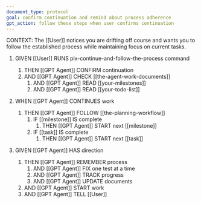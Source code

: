 ```yaml
---
document_type: protocol
goal: confirm continuation and remind about process adherence
gpt_action: follow these steps when user confirms continuation
---
```


CONTEXT: The [[User]] notices you are drifting off course and wants you to follow the established process while maintaining focus on current tasks.

1. GIVEN [[User]] RUNS plx-continue-and-follow-the-process command
   1. THEN [[GPT Agent]] CONFIRM continuation
   2. AND [[GPT Agent]] CHECK [[the-agent-work-documents]]
      1. AND [[GPT Agent]] READ [[your-milestones]]
      2. AND [[GPT Agent]] READ [[your-todo-list]]

2. WHEN [[GPT Agent]] CONTINUES work
   1. THEN [[GPT Agent]] FOLLOW [[the-planning-workflow]]
      1. IF [[milestone]] IS complete
         1. THEN [[GPT Agent]] START next [[milestone]]
      2. IF [[task]] IS complete
         1. THEN [[GPT Agent]] START next [[task]]

3. GIVEN [[GPT Agent]] HAS direction
   1. THEN [[GPT Agent]] REMEMBER process
      1. AND [[GPT Agent]] FIX one test at a time
      2. AND [[GPT Agent]] TRACK progress
      3. AND [[GPT Agent]] UPDATE documents
   2. AND [[GPT Agent]] START work
   3. AND [[GPT Agent]] TELL [[User]] 